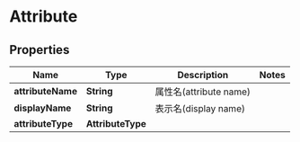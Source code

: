 

# Attribute


## Properties

| Name | Type | Description | Notes |
|------------ | ------------- | ------------- | -------------|
|**attributeName** | **String** | 属性名(attribute name) |  |
|**displayName** | **String** | 表示名(display name) |  |
|**attributeType** | **AttributeType** |  |  |




